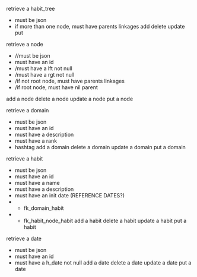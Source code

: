 <!-- tests to run.md -->
retrieve a habit_tree
 - must be json
 - if more than one node, must have parents linkages
add
delete
update
put

<!-- Nodes -->
retrieve a node
 - //must be json
 - must have an id
 - /must have a lft not null
 - /must have a rgt not null
 - /if not root node, must have parents linkages
 - /if root node, must have nil parent
  

add a node
delete a node
update a node
put a node

<!-- Domains -->
retrieve a domain
 - must be json
 - must have an id
 - must have a description
 - must have a rank
 - hashtag
add a domain
delete a domain
update a domain
put a domain

<!-- Habit -->
retrieve a habit
 - must be json
 - must have an id
 - must have a name
 - must have a description
 - must have an init date (REFERENCE DATES?)
 - - fk_domain_habit
 - - fk_habit_node_habit
add a habit
delete a habit
update a habit
put a habit

<!-- Dates -->
retrieve a date
 - must be json
 - must have an id
 - must have a h_date not null
add a date
delete a date
update a date
put a date